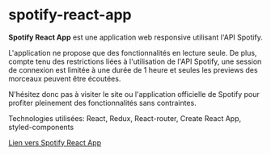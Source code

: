 # spotify-react-app

**Spotify React App** est une application web responsive utilisant l'API Spotify.

L'application ne propose que des fonctionnalités en lecture seule. De plus, compte tenu des restrictions liées à l'utilisation de l'API Spotify, une session de connexion est limitée à une durée de 1 heure et seules les previews des morceaux peuvent être écoutées.

N'hésitez donc pas à visiter le site ou l'application officielle de Spotify pour profiter pleinement des fonctionnalités sans contraintes.

Technologies utilisées: React, Redux, React-router, Create React App, styled-components

[Lien vers Spotify React App](https://sra-bmagalong.netlify.app)